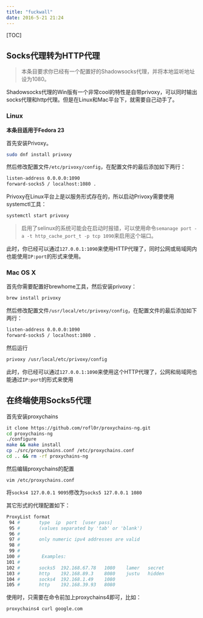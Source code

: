 ```yaml
---
title: "fuckwall"
date: 2016-5-21 21:24
---
```

[TOC]

## Socks代理转为HTTP代理

> 本条目要求你已经有一个配置好的Shadowsocks代理，并将本地监听地址设为1080。

Shadowsocks代理的Win版有一个非常cool的特性是自带privoxy，可以同时输出socks代理和http代理。但是在Linux和Mac平台下，就需要自己动手了。

### Linux

**本条目适用于Fedora 23**

首先安装Privoxy。

```bash
sudo dnf install privoxy
```

然后修改配置文件`/etc/privoxy/config`，在配置文件的最后添加如下两行：

```bash
listen-address 0.0.0.0:1090
forward-socks5 / localhost:1080 .
```

Privoxy在Linux平台上是以服务形式存在的，所以启动Privoxy需要使用systemctl工具：

```bash
systemctl start privoxy
```

> 启用了selinux的系统可能会在启动时报错，可以使用命令`semanage port -a -t http_cache_port_t -p tcp 1090`来启用这个端口。

此时，你已经可以通过`127.0.0.1:1090`来使用HTTP代理了，同时公网或局域网内也能使用`IP:port`的形式来使用。

### Mac OS X

首先你需要配置好brewhome工具，然后安装privoxy：

```bash
brew install privoxy
```

然后修改配置文件`/usr/local/etc/privoxy/config`，在配置文件的最后添加如下两行：

```bash
listen-address 0.0.0.0:1090
forward-socks5 / localhost:1080 .
```

然后运行

```bash
privoxy /usr/local/etc/privoxy/config
```

此时，你已经可以通过`127.0.0.1:1090`来使用这个HTTP代理了，公网和局域网也能通过`IP:port`的形式来使用

## 在终端使用Socks5代理

首先安装proxychains

```bash
it clone https://github.com/rofl0r/proxychains-ng.git
cd proxychains-ng
./configure
make && make install
cp ./src/proxychains.conf /etc/proxychains.conf
cd .. && rm -rf proxychains-ng
```

然后编辑proxychains的配置

```
vim /etc/proxychains.conf
```

将`socks4 127.0.0.1 9095`修改为`socks5 127.0.0.1 1080`

其它形式的代理配置如下：

```bash
ProxyList format
 94 #       type  ip  port  [user pass]
 95 #       (values separated by 'tab' or 'blank')
 96 #
 97 #       only numeric ipv4 addresses are valid
 98 #
 99 #
100 #        Examples:
101 #
102 #       socks5  192.168.67.78   1080    lamer   secret
103 #       http    192.168.89.3    8080    justu   hidden
104 #       socks4  192.168.1.49    1080
105 #       http    192.168.39.93   8080
```

使用时，只需要在命令前加上proxychains4即可，比如：

```
proxychains4 curl google.com
```

